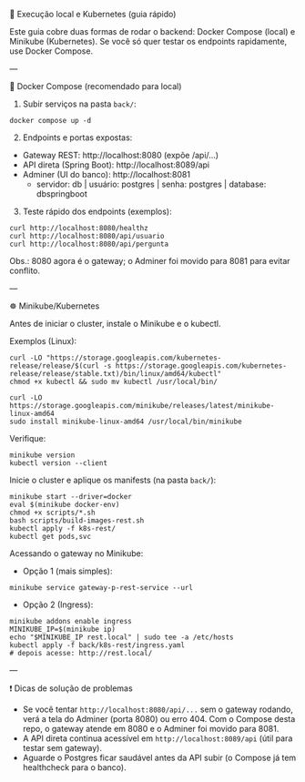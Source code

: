 🧪 Execução local e Kubernetes (guia rápido)

Este guia cobre duas formas de rodar o backend: Docker Compose (local) e Minikube (Kubernetes). Se você só quer testar os endpoints rapidamente, use Docker Compose.

—

🐋 Docker Compose (recomendado para local)

1) Subir serviços na pasta `back/`:
```
docker compose up -d
```

2) Endpoints e portas expostas:
- Gateway REST: http://localhost:8080 (expõe /api/...)
- API direta (Spring Boot): http://localhost:8089/api
- Adminer (UI do banco): http://localhost:8081
  - servidor: db | usuário: postgres | senha: postgres | database: dbspringboot

3) Teste rápido dos endpoints (exemplos):
```
curl http://localhost:8080/healthz
curl http://localhost:8080/api/usuario
curl http://localhost:8080/api/pergunta
```

Obs.: 8080 agora é o gateway; o Adminer foi movido para 8081 para evitar conflito.

—

☸️ Minikube/Kubernetes

Antes de iniciar o cluster, instale o Minikube e o kubectl.

Exemplos (Linux):
```
curl -LO "https://storage.googleapis.com/kubernetes-release/release/$(curl -s https://storage.googleapis.com/kubernetes-release/release/stable.txt)/bin/linux/amd64/kubectl"
chmod +x kubectl && sudo mv kubectl /usr/local/bin/

curl -LO https://storage.googleapis.com/minikube/releases/latest/minikube-linux-amd64
sudo install minikube-linux-amd64 /usr/local/bin/minikube
```

Verifique:
```
minikube version
kubectl version --client
```

Inicie o cluster e aplique os manifests (na pasta `back/`):
```
minikube start --driver=docker
eval $(minikube docker-env)
chmod +x scripts/*.sh
bash scripts/build-images-rest.sh
kubectl apply -f k8s-rest/
kubectl get pods,svc
```

Acessando o gateway no Minikube:
- Opção 1 (mais simples):
```
minikube service gateway-p-rest-service --url
```
- Opção 2 (Ingress):
```
minikube addons enable ingress
MINIKUBE_IP=$(minikube ip)
echo "$MINIKUBE_IP rest.local" | sudo tee -a /etc/hosts
kubectl apply -f back/k8s-rest/ingress.yaml
# depois acesse: http://rest.local/
```

—

❗ Dicas de solução de problemas
- Se você tentar `http://localhost:8080/api/...` sem o gateway rodando, verá a tela do Adminer (porta 8080) ou erro 404. Com o Compose desta repo, o gateway atende em 8080 e o Adminer foi movido para 8081.
- A API direta continua acessível em `http://localhost:8089/api` (útil para testar sem gateway).
- Aguarde o Postgres ficar saudável antes da API subir (o Compose já tem healthcheck para o banco).
